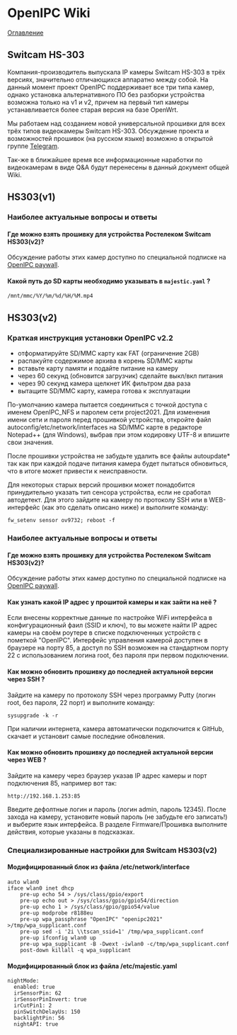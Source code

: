 # OpenIPC Wiki
[Оглавление](index.md)

Switcam HS-303
--------------

Компания-производитель выпускала IP камеры Switcam HS-303 в трёх версиях,
значительно отличающихся аппаратно между собой. На данный момент проект
OpenIPC поддерживает все три типа камер, однако установка альтернативного ПО
без разборки устройства возможна только на v1 и v2, причем на первый тип камеры
устанавливается более старая версия на базе OpenWrt.

Мы работаем над созданием новой универсальной прошивки для всех трёх типов
видеокамеры Switcam HS-303. Обсуждение проекта и возможностей прошивок (на
русском языке) возможно в открытой группе [Telegram](https://t.me/openipc_modding).

Так-же в ближайшее время все информационные наработки по видеокамерам в виде 
Q&A будут перенесены в данный документ общей Wiki.


## HS303(v1)

### Наиболее актуальные вопросы и ответы

#### Где можно взять прошивку для устройства Ростелеком Switcam HS303(v2)?

Обсуждение работы этих камер доступно по специальной подписке на
[OpenIPC paywall](https://paywall.pw/openipc).

#### Какой путь до SD карты необходимо указывать в `majestic.yaml` ?

`/mnt/mmc/%Y/%m/%d/%H/%M.mp4`



## HS303(v2)

### Краткая инструкция установки OpenIPC v2.2

- отформатируйте SD/MMC карту как FAT (ограничение 2GB)
- распакуйте содержимое архива в корень SD/MMC карты
- вставьте карту памяти и подайте питание на камеру
- через 60 секунд (обновится загрузчик) сделайте выкл/вкл питания
- через 90 секунд камера щелкнет ИК фильтром два раза
- вытащите SD/MMC карту, камера готова к эксплуатации

По-умолчанию камера пытается соединиться с точкой доступа с именем OpenIPC_NFS
и паролем сети project2021. Для изменения имени сети и пароля перед прошивкой
устройства, откройте файл autoconfig/etc/network/interfaces на SD/MMC карте в
редакторе Notepad++ (для Windows), выбрав при этом кодировку UTF-8 и впишите
свои значения.

После прошивки устройства не забудьте удалить все файлы autoupdate* так как
при каждой подаче питания камера будет пытаться обновиться, что в итоге может
привести к неисправности.

Для некоторых старых версий прошивки может понадобится принудительно указать
тип сенсора устройства, если не сработал автодетект. Для этого зайдите на
камеру по протоколу SSH или в WEB-интерфейс (как это сделать описано ниже) и 
выполните команду:

```
fw_setenv sensor ov9732; reboot -f
```

### Наиболее актуальные вопросы и ответы

#### Где можно взять прошивку для устройства Ростелеком Switcam HS303(v2)?

Обсуждение работы этих камер доступно по специальной подписке на
[OpenIPC paywall](https://paywall.pw/openipc).

#### Как узнать какой IP адрес у прошитой камеры и как зайти на неё ?

Если внесены корректные данные по настройке WiFi интерфейса в конфигурационный
фаил (SSID и ключ), то вы можете найти IP адрес камеры на своём роутере в списке
подключенных устройств с пометкой "OpenIPC".
Интерфейс управления камерой доступен в браузере на порту 85, а доступ по SSH
возможен на стандартном порту 22 с использованием логина root, без пароля при
первом подключении.

#### Как можно обновить прошивку до последней актуальной версии через SSH ?

Зайдите на камеру по протоколу SSH через программу Putty (логин root, без пароля,
22 порт) и выполните команду:

```
sysupgrade -k -r
```

При наличии интернета, камера автоматически подключится к GitHub, скачает
и установит самые последние обновления.

#### Как можно обновить прошивку до последней актуальной версии через WEB ?

Зайдите на камеру через браузер указав IP адрес камеры и порт подключения 85,
например вот так:

```
http://192.168.1.253:85
```

Введите дефолтные логин и пароль (логин admin, пароль 12345).
После захода на камеру, установите новый пароль (не забудьте его записать!) и
выберите язык интерфейса. В разделе Firmware/Прошивка выполните действия,
которые указаны в подсказках.

### Специализированные настройки для Switcam HS303(v2)

#### Модифицированный блок из файла /etc/network/interface

```
auto wlan0
iface wlan0 inet dhcp
    pre-up echo 54 > /sys/class/gpio/export
    pre-up echo out > /sys/class/gpio/gpio54/direction
    pre-up echo 1 > /sys/class/gpio/gpio54/value
    pre-up modprobe r8188eu
    pre-up wpa_passphrase "OpenIPC" "openipc2021" >/tmp/wpa_supplicant.conf
    pre-up sed -i '2i \\tscan_ssid=1' /tmp/wpa_supplicant.conf
    pre-up ifconfig wlan0 up
    pre-up wpa_supplicant -B -Dwext -iwlan0 -c/tmp/wpa_supplicant.conf
    post-down killall -q wpa_supplicant
```

#### Модифицированный блок из файла /etc/majestic.yaml

```
nightMode:
  enabled: true
  irSensorPin: 62
  irSensorPinInvert: true
  irCutPin1: 2
  pinSwitchDelayUs: 150
  backlightPin: 56
  nightAPI: true
```
